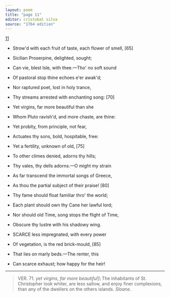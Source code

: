 ```yaml
---
layout: poem
title: "page 11"
editor: cristobal silva
source: "1764 edition"
---
```



[11]()

- Strow'd with each fruit of taste, each flower of smell, [65]
- Sicilian Proserpine, delighted, sought; 
- Can vie, blest Isle, with thee.—Tho' no soft sound
- Of pastoral stop thine echoes e'er awak'd;
- Nor raptured poet, lost in holy trance,
- Thy streams arrested with enchanting song: [70]
- Yet virgins, far more beautiful than she
- Whom Pluto ravish'd, and more chaste, are thine:
- Yet probity, from principle, not fear,
- Actuates thy sons, bold, hospitable, free:
- Yet a fertility, unknown of old, [75]
- To other climes denied, adorns thy hills;
- Thy vales, thy dells adorns.—O might my strain
- As far transcend the immortal songs of Greece,
- As thou the partial subject of their praise! [80]
- Thy fame should float familiar thro' the world;
- Each plant should own thy Cane her lawful lord;
- Nor should old Time, song stops the flight of Time,
- Obscure thy lustre with his shadowy wing.

- SCARCE less impregnated, with every power
- Of vegetation, is the red brick-mould, [85]
- That lies on marly beds.—The renter, this
- Can scarce exhaust; how happy for the heir!

---

>VER. 71. *yet virgins, far more beautiful*\]\ The inhabitants of St. Christopher look whiter, are less sallow, and enjoy finer complexions, than any of the dwellers on the others islands. *Sloane*.
